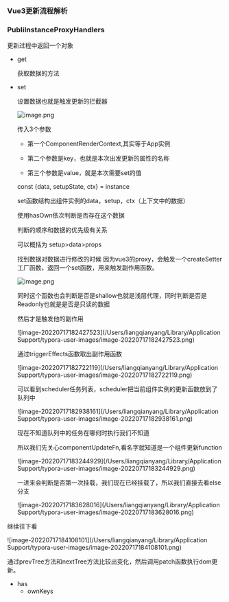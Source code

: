 ###  Vue3更新流程解析



### PubliInstanceProxyHandlers

更新过程中返回一个对象

 - get

   获取数据的方法

 - set

    设置数据也就是触发更新的拦截器

   ![image.png](https://p1-juejin.byteimg.com/tos-cn-i-k3u1fbpfcp/6fb37d10a40247f3b79512ce7fc2db6e~tplv-k3u1fbpfcp-watermark.image?)

   传入3个参数

   - 第一个ComponentRenderContext,其实等于App实例

   - 第二个参数是key，也就是本次出发更新的属性的名称
   - 第三个参数是value，就是本次需要set的值

   const {data, setupState, ctx} = instance

   set函数结构出组件实例的data，setup，ctx（上下文中的数据）

   使用hasOwn依次判断是否存在这个数据

   判断的顺序和数据的优先级有关系

   可以概括为 setup>data>props

   找到数据对数据进行修改的时候 因为vue3的proxy，会触发一个createSetter工厂函数，返回一个set函数，用来触发副作用函数。

   ![image.png](https://p6-juejin.byteimg.com/tos-cn-i-k3u1fbpfcp/4a85b5c0e9b247d096f58cdffcc25910~tplv-k3u1fbpfcp-watermark.image?)

   同时这个函数也会判断是否是shallow也就是浅层代理，同时判断是否是Readonly也就是是否是只读的数据

   然后才是触发他的副作用

   ![image-20220717182427523](/Users/liangqianyang/Library/Application Support/typora-user-images/image-20220717182427523.png)

   通过triggerEffects函数取出副作用函数

   ![image-20220717182722119](/Users/liangqianyang/Library/Application Support/typora-user-images/image-20220717182722119.png)

   可以看到scheduler任务列表，scheduler把当前组件实例的更新函数放到了队列中

   ![image-20220717182938161](/Users/liangqianyang/Library/Application Support/typora-user-images/image-20220717182938161.png)

   现在不知道队列中的任务在哪何时执行我们不知道

   所以我们先关心componentUpdateFn,看名字就知道是一个组件更新function

   ![image-20220717183244929](/Users/liangqianyang/Library/Application Support/typora-user-images/image-20220717183244929.png)

   一进来会判断是否第一次挂载，我们现在已经挂载了，所以我们直接去看else分支

   ![image-20220717183628016](/Users/liangqianyang/Library/Application Support/typora-user-images/image-20220717183628016.png)

继续往下看

![image-20220717184108101](/Users/liangqianyang/Library/Application Support/typora-user-images/image-20220717184108101.png)

通过prevTree方法和nextTree方法比较出变化，然后调用patch函数执行dom更新。

 - has
	- ownKeys